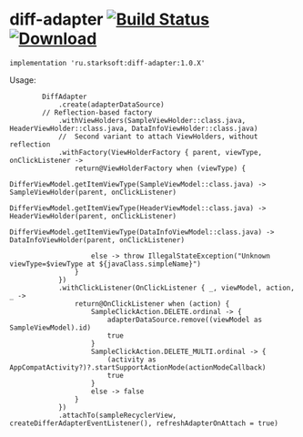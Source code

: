 # diff-adapter [![Build Status](https://app.bitrise.io/app/6553aa44cdd9b3ff/status.svg?token=rYMW7z9wx6R-g8OBBVjYFA&branch=master)](https://app.bitrise.io/app/6553aa44cdd9b3ff) [![Download](https://api.bintray.com/packages/edwardstark/android-maven/diff-adapter/images/download.svg) ](https://bintray.com/edwardstark/android-maven/diff-adapter/_latestVersion)



```
implementation 'ru.starksoft:diff-adapter:1.0.X'
```

Usage:

```
        DiffAdapter
            .create(adapterDataSource)
	    // Reflection-based factory
            .withViewHolders(SampleViewHolder::class.java, HeaderViewHolder::class.java, DataInfoViewHolder::class.java)
            //	Second variant to attach ViewHolders, without reflection
            .withFactory(ViewHolderFactory { parent, viewType, onClickListener ->
                return@ViewHolderFactory when (viewType) {
                    DifferViewModel.getItemViewType(SampleViewModel::class.java) -> SampleViewHolder(parent, onClickListener)
                    DifferViewModel.getItemViewType(HeaderViewModel::class.java) -> HeaderViewHolder(parent, onClickListener)
                    DifferViewModel.getItemViewType(DataInfoViewModel::class.java) -> DataInfoViewHolder(parent, onClickListener)

                    else -> throw IllegalStateException("Unknown viewType=$viewType at ${javaClass.simpleName}")
                }
            })
            .withClickListener(OnClickListener { _, viewModel, action, _ ->
                return@OnClickListener when (action) {
                    SampleClickAction.DELETE.ordinal -> {
                        adapterDataSource.remove((viewModel as SampleViewModel).id)
                        true
                    }
                    SampleClickAction.DELETE_MULTI.ordinal -> {
                        (activity as AppCompatActivity?)?.startSupportActionMode(actionModeCallback)
                        true
                    }
                    else -> false
                }
            })
            .attachTo(sampleRecyclerView, createDifferAdapterEventListener(), refreshAdapterOnAttach = true)


```

